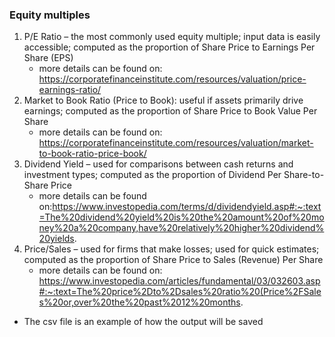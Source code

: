 ### Equity multiples
1. P/E Ratio – the most commonly used equity multiple; input data is easily accessible; computed as 
    the proportion of Share Price to Earnings Per Share (EPS)
    - more details can be found on: https://corporatefinanceinstitute.com/resources/valuation/price-earnings-ratio/
2. Market to Book Ratio (Price to Book): useful if assets primarily drive earnings; computed as the proportion of   Share Price to Book Value Per Share 
    - more details can be found on: https://corporatefinanceinstitute.com/resources/valuation/market-to-book-ratio-price-book/   
3. Dividend Yield – used for comparisons between cash returns and investment types; computed as 
    the proportion of Dividend Per Share-to-Share Price 
    - more details can be found on:https://www.investopedia.com/terms/d/dividendyield.asp#:~:text=The%20dividend%20yield%20is%20the%20amount%20of%20money%20a%20company,have%20relatively%20higher%20dividend%20yields.
4. Price/Sales – used for firms that make losses; used for quick estimates; computed as the proportion 
    of Share Price to Sales (Revenue) Per Share 
    - more details can be found on:  https://www.investopedia.com/articles/fundamental/03/032603.asp#:~:text=The%20price%2Dto%2Dsales%20ratio%20(Price%2FSales%20or,over%20the%20past%2012%20months.   


- The csv file is an example of how the output will be saved